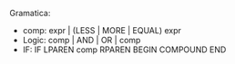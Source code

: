 Gramatica:
- comp: expr | (LESS | MORE | EQUAL) expr
- Logic: comp | AND | OR | comp
- IF: IF LPAREN comp RPAREN BEGIN COMPOUND END 